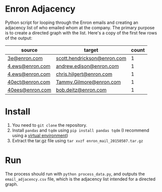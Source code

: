 # Enron Adjacency
Python script for looping through the Enron emails and creating an adjacency list of who emailed whom at the company. The primary purpose is to create a directed graph with the list. Here's a copy of the first few rows of the output:

source | target | count
------ | ------ | -----
3e@enron.com | scott.hendrickson@enron.com | 1
4.ews@enron.com | andrew.edison@enron.com | 1
4.ews@enron.com | chris.hilgert@enron.com | 1
40ect@enron.com | Tammy.Gilmore@enron.com | 1
40ees@enron.com | bob.deitz@enron.com | 1

# Install
1. You need to `git clone` the repository.
2. Install `pandas` and `tqdm` using `pip install pandas tqdm` (I recommend using a [virtual environment](https://virtualenv.pypa.io/en/latest/))
3. Extract the tar.gz file using `tar xvzf enron_mail_20150507.tar.gz`

# Run
The process should run with `python process_data.py`, and outputs the `email_adjacency.csv` file, which is the adjacency list intended for a directed graph.
